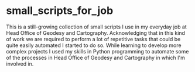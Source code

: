 # small_scripts_for_job
This is a still-growing collection of small scripts I use in my everyday job at Head Office of Geodesy and Cartography. 
Acknowledging that in this kind of work we are required to perform a lot of repetitive tasks that could be quite easily automated I started to do so.
While learning to develop more complex projects I used my skills in Python programming to automate some of the processes in Head Office of Geodesy and Cartography
in which I'm involved in.
